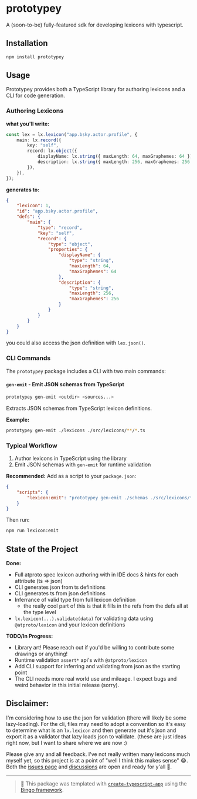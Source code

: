# prototypey

A (soon-to-be) fully-featured sdk for developing lexicons with typescript.

## Installation

```bash
npm install prototypey
```

## Usage

Prototypey provides both a TypeScript library for authoring lexicons and a CLI for code generation.

### Authoring Lexicons

**what you'll write:**

```ts
const lex = lx.lexicon("app.bsky.actor.profile", {
	main: lx.record({
		key: "self",
		record: lx.object({
			displayName: lx.string({ maxLength: 64, maxGraphemes: 64 }),
			description: lx.string({ maxLength: 256, maxGraphemes: 256 }),
		}),
	}),
});
```

**generates to:**

```json
{
	"lexicon": 1,
	"id": "app.bsky.actor.profile",
	"defs": {
		"main": {
			"type": "record",
			"key": "self",
			"record": {
				"type": "object",
				"properties": {
					"displayName": {
						"type": "string",
						"maxLength": 64,
						"maxGraphemes": 64
					},
					"description": {
						"type": "string",
						"maxLength": 256,
						"maxGraphemes": 256
					}
				}
			}
		}
	}
}
```

you could also access the json definition with `lex.json()`.

### CLI Commands

The `prototypey` package includes a CLI with two main commands:

#### `gen-emit` - Emit JSON schemas from TypeScript

```bash
prototypey gen-emit <outdir> <sources...>
```

Extracts JSON schemas from TypeScript lexicon definitions.

**Example:**

```bash
prototypey gen-emit ./lexicons ./src/lexicons/**/*.ts
```

### Typical Workflow

1. Author lexicons in TypeScript using the library
2. Emit JSON schemas with `gen-emit` for runtime validation

**Recommended:** Add as a script to your `package.json`:

```json
{
	"scripts": {
		"lexicon:emit": "prototypey gen-emit ./schemas ./src/lexicons/**/*.ts"
	}
}
```

Then run:

```bash
npm run lexicon:emit
```

## State of the Project

**Done:**

- Full atproto spec lexicon authoring with in IDE docs & hints for each attribute (ts => json)
- CLI generates json from ts definitions
- CLI generates ts from json definitions
- Inferrance of valid type from full lexicon definition
  - the really cool part of this is that it fills in the refs from the defs all at the type level
- `lx.lexicon(...).validate(data)` for validating data using `@atproto/lexicon` and your lexicon definitions

**TODO/In Progress:**

- Library art! Please reach out if you'd be willing to contribute some drawings or anything!
- Runtime validation `assert*` api's with `@atproto/lexicon`
- Add CLI support for inferring and validating from json as the starting point
- The CLI needs more real world use and mileage. I expect bugs and weird behavior in this initial release (sorry).

## Disclaimer:

I'm considering how to use the json for validation (there will likely be some lazy-loading). For the cli,
files may need to adopt a convention so it's easy to determine what is an `lx.lexicon` and then generate out it's json and export it as a validator that lazy loads json to validate. (these are just ideas right now, but I want to share where we are now :)

Please give any and all feedback. I've not really written many lexicons much myself yet, so this project is at a point of "well I think this makes sense" 😂. Both the [issues page](https://github.com/tylersayshi/prototypey/issues) and [discussions](https://github.com/tylersayshi/prototypey/discussions) are open and ready for y'all 🙂.

---

> 💝 This package was templated with
> [`create-typescript-app`](https://github.com/JoshuaKGoldberg/create-typescript-app)
> using the [Bingo framework](https://create.bingo).
